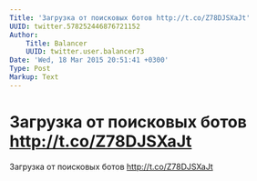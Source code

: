 ```yaml
---
Title: 'Загрузка от поисковых ботов http://t.co/Z78DJSXaJt'
UUID: twitter.578252446876721152
Author:
    Title: Balancer
    UUID: twitter.user.balancer73
Date: 'Wed, 18 Mar 2015 20:51:41 +0300'
Type: Post
Markup: Text
---
```


# Загрузка от поисковых ботов http://t.co/Z78DJSXaJt

Загрузка от поисковых ботов http://t.co/Z78DJSXaJt